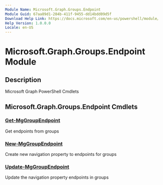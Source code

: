 ```yaml
---
Module Name: Microsoft.Graph.Groups.Endpoint
Module Guid: 67aa89d1-284b-411f-9455-dd14bdd09d5f
Download Help Link: https://docs.microsoft.com/en-us/powershell/module/microsoft.graph.groups.endpoint
Help Version: 1.0.0.0
Locale: en-US
---
```


# Microsoft.Graph.Groups.Endpoint Module
## Description
Microsoft Graph PowerShell Cmdlets

## Microsoft.Graph.Groups.Endpoint Cmdlets
### [Get-MgGroupEndpoint](Get-MgGroupEndpoint.md)
Get endpoints from groups

### [New-MgGroupEndpoint](New-MgGroupEndpoint.md)
Create new navigation property to endpoints for groups

### [Update-MgGroupEndpoint](Update-MgGroupEndpoint.md)
Update the navigation property endpoints in groups


